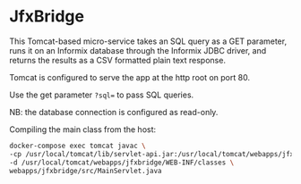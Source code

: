 # JfxBridge

This Tomcat-based micro-service takes an SQL query as a GET parameter, runs it on an Informix database
through the Informix JDBC driver, and returns the results as a CSV formatted plain text response.

Tomcat is configured to serve the app at the http root on port 80.

Use the get parameter `?sql=` to pass SQL queries.

NB: the database connection is configured as read-only.

Compiling the main class from the host:
```sh
docker-compose exec tomcat javac \
-cp /usr/local/tomcat/lib/servlet-api.jar:/usr/local/tomcat/webapps/jfxbridge/WEB-INF/lib/ifxjdbc-6.0.0.jar \
-d /usr/local/tomcat/webapps/jfxbridge/WEB-INF/classes \
webapps/jfxbridge/src/MainServlet.java
```
